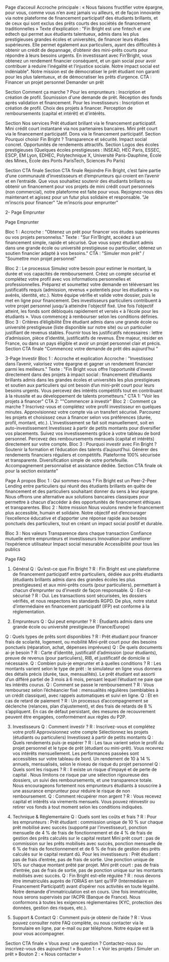 Page d’acceuil 
Accroche principale : 
« Nous faisons fructifier votre épargne, pour vous, comme vous n’en avez jamais vu ailleurs, et de façon innovante via notre plateforme de financement participatif des étudiants brillants, et de ceux qui sont exclus des prêts courts des sociétés de financement traditionnelles »
Texte d’explication : "Fin Bright est une fintech et une edtech qui permet aux étudiants talentueux, admis dans les plus prestigieuses grandes écoles et universités, de financer leurs études supérieures. Elle permet également aux particuliers, ayant des difficultés à obtenir un crédit de depannage, d’obtenir des mini-prêts courts pour répondre à leurs besoins urgents. En investissant avec Fin’Bright, vous obtenez un rendement financier conséquent, et un gain social pour avoir contribuer à reduire l’inégalité et l’injustice sociale. Notre impact social est indéniable".  Notre mission est de démocratiser le prêt étudiant non garanti pour les plus talentueux, et de démocratiser les prêts d’urgence.
CTA :
Financer un projet personnel
Demander un prêt

Section Comment ça marche ?
Pour les emprunteurs :
Inscription et création de profil.
Soumission d'une demande de prêt.
Réception des fonds après validation et financement.
Pour les investisseurs :
Inscription et création de profil.
Choix des projets à financer.
Perception de remboursements (capital et intérêt) et d'intérêts.


Section Nos services
Prêt étudiant brillant via le financement participatif.
Mini crédit court instantané via nos partenaires bancaires.
Mini prêt court via le financement participatif.
Dons via le financement participatif.
Section Pourquoi choisir Fin Bright ?
Transparence et sécurité.
Impact social concret.
Opportunités de rendements attractifs.
Section Logos des écoles prestigieuses (Quelques écoles prestigieuses : INSEAD, HEC Paris, ESSEC, ESCP, EM Lyon, EDHEC, Polytechnique X, Université Paris-Dauphine, École des Mines, École des Ponts ParisTech, Sciences Po Paris) 


Section CTA finale
Section CTA finale Rejoindre Fin Bright, c’est faire partie d’une communauté d’investisseurs et d’emprunteurs qui croient en l’avenir et en l’entraide. Que vous souhaitiez soutenir des étudiants brillants ou obtenir un financement pour vos projets de mini crédit court personnels (non commercial), notre plateforme est faite pour vous. Rejoignez-nous dès maintenant et agissez pour un futur plus solidaire et responsable.
"Je m’inscris pour financer"
"Je m’inscris pour emprunter"


2- Page Emprunter

Page Emprunter

Bloc 1 : 
Accroche : "Obtenez un prêt pour financer vos études supérieures ou vos projets personnelss." 
Texte : "Sur Fin’Bright, accédez à un financement simple, rapide et sécurisé. Que vous soyez étudiant admis dans une grande école ou université prestigieuse ou particulier, obtenez un soutien financier adapté à vos besoins." 
CTA : "Simuler mon prêt" / "Soumettre mon projet personnel"

Bloc 2 : Le processus
Simulez votre besoin pour estimer le montant, la durée et vos capacités de remboursement.
Créez un compte sécurisé et complétez votre profil avec vos informations personnelles et professionnelles.
Préparez et soumettez votre demande en téléversant les justificatifs requis (admission, revenus « potentiels pour les étudiants » ou avérés, identité, etc.).
Notre équipe vérifie et valide votre dossier, puis le met en ligne pour financement.
Des investisseurs particuliers contribuent à votre projet personnel jusqu'à atteindre l'objectif fixé.
Une fois l’objectif atteint, les fonds sont débloqués rapidement et versés « à l’école pour les étudiants ». Vous commencez à rembourser selon les conditions définies.
Bloc 3 : Critères d’éligibilité
Être étudiant admis dans une grande école ou université prestigieuse (liste disponible sur notre site) ou un particulier justifiant de revenus stables.
Fournir tous les justificatifs nécessaires : lettre d’admission, pièce d’identité, justificatifs de revenus.
Être majeur, résider en France, ou dans un pays éligible et avoir un projet personnel clair et précis.
Section CTA finale "Commencez votre demande de prêt dès aujourd’hui " 


3-Page Investir
Bloc 1 : Accroche et explication 
Accroche : "Investissez dans l’avenir, valorisez votre épargne et gagner un rendement financier parmi les meilleurs." 
Texte : "Fin Bright vous offre l’opportunité d’investir directement dans des projets à impact social : financement d’étudiants brillants admis dans les grandes écoles et universités les plus prestigieues et soutien aux particuliers qui ont besoin d’un mini-prêt court pour leurs besoins urgents. Vous percevez des intérêts compétitifs tout en contribuant à la réussite et au développement de talents prometteurs." 
CTA 1: "Voir les projets à financer" 
CTA 2: ""Commencer à investir"
Bloc 2 : Comment ça marche ?
Inscrivez-vous et complétez votre profil investisseur en quelques minutes.
Approvisionnez votre compte via un transfert sécurisé.
Parcourez les projets et choisissez ceux à financer selon vos préférences (durée, profil, montant, etc.). L’investissement se fait soit manuellement, soit en auto-investissement
Investissez à partir de petits montants pour diversifier vos placements.
Suivez vos investissements grâce à votre tableau de bord personnel.
Percevez des remboursements mensuels (capital et intérêts) directement sur votre compte.
Bloc 3 : Pourquoi investir avec Fin Bright ?
Soutenir la formation et l’éducation des talents d’aujourd’hui.
Générer des rendements financiers réguliers et compétitifs.
Plateforme 100% sécurisée et transparente.
Diversification simple de votre portefeuille.
Accompagnement personnalisé et assistance dédiée.
Section CTA finale ok pour la section existante"


Page À propos
Bloc 1 : Qui sommes-nous ? 
Fin Bright est un Peer-2-Peer Lending entre particuliers qui réunit des étudiants brillants en quête de financement et des particuliers souhaitant donner du sens à leur épargne. Nous offrons une alternative aux solutions bancaires classiques pour permettre à chacun d’accéder à des opportunités de financement éthiques et transparentes.
Bloc 2 : Notre mission 
Nous voulons rendre le financement plus accessible, humain et solidaire. Notre objectif est d’encourager l’excellence éducative et d’apporter une réponse rapide aux besoins ponctuels des particuliers, tout en créant un impact social positif et durable.

Bloc 3 : Nos valeurs
Transparence dans chaque transaction
Confiance mutuelle entre emprunteurs et investisseurs
Innovation pour améliorer l’expérience utilisateur
Impact social mesurable
Accessibilité pour tous les publics




Page FAQ

1. Général
Q : Qu’est-ce que Fin Bright ?
 R : Fin Bright est une plateforme de financement participatif entre particuliers, dédiée aux prêts étudiants (étudiants brillants admis dans des grandes écoles les plus prestigieuses) et aux mini-prêts courts (pour particuliers), permettant à chacun d’emprunter ou d’investir de façon responsable.
Q : Est-ce sécurisé ?
 R : Oui. Les transactions sont sécurisées, les dossiers vérifiés, et nous respectons les standards RGPD. De plus, notre statut d’intermédiaire en financement participatif (IFP) est conforme à la réglementation.

2. Emprunteurs
Q : Qui peut emprunter ?
 R :
Étudiants admis dans une grande école ou université prestigieuse (France/Europe)

Q : Quels types de prêts sont disponibles ?
 R :
Prêt étudiant pour financer frais de scolarité, logement, ou mobilité
Mini-prêt court pour des besoins ponctuels (réparation, achat, dépenses imprévues)
Q : De quels documents ai-je besoin ?
 R : Carte d’identité, justificatif d’admission (pour étudiants), preuve de revenus (pour particuliers), RIB, et justificatif de domicile si nécessaire.
Q : Combien puis-je emprunter et à quelles conditions ?
 R :
Les montants varient selon le type de prêt : le simulateur en ligne vous donnera des détails précis (durée, taux, mensualités).
Le prêt étudiant est assorti d’un différé partiel de 3 mois à 6 mois, pensant lequel l’étudiant ne paie que les intérêts courus.
Q : Comment se passe le remboursement ?
 R : Vous remboursez selon l’échéancier fixé : mensualités régulières (semblables à un crédit classique), avec rappels automatiques et suivi en ligne.
Q : Et en cas de retard de paiement ?
 R : Un processus d’accompagnement se déclenche (relances, plan d’ajustement), et des frais de retards de 8 % s’appliquent. En cas de défaut persistant, des mesures de recouvrement peuvent être engagées, conformément aux règles du P2P.

3. Investisseurs
Q : Comment investir ?
 R :
Inscrivez-vous et complétez votre profil
Approvisionnez votre compte
Sélectionnez les projets (étudiants ou particuliers)
Investissez à partir de petits montants
Q : Quels rendements puis-je espérer ?
 R : Les taux varient selon le profil du projet personnel et le type de prêt (étudiant ou mini-prêt). Vous recevrez vos intérêts mensuellement. Les performances passées sont accessibles sur votre tableau de bord. Un rendement de 10 à 14 % annuels, mensualisés, selon le niveau de risque du projet personnel
Q : Quels sont les risques ?
 R : Il existe un risque d’impayé et de perte de capital . Nous limitons ce risque par une sélection rigoureuse des dossiers, un suivi des remboursements, et une transparence totale. Nous encourageons fortement nos emprunteurs étudiants à souscrire à une assurance emprunteur pour réduire le risque de non remboursement.
Q : Comment récupérer mon argent ?
 R : Vous recevez capital et intérêts via virements mensuels. Vous pouvez réinvestir ou retirer vos fonds à tout moment selon les conditions indiquées.

4. Technique & Réglementaire
Q : Quels sont les coûts et frais ?
 R :
Pour les emprunteurs : 
Prêt étudiant : commission unique de 10 % sur chaque prêt mobilisé avec succès (supporté par l’investisseur), ponction mensuelle de 4 % de frais de fonctionnement et de 4 % de frais de gestion des prêts calculés sur le capital restant 
Mini prêt court : pas de commission sur les prêts mobilisés avec succès, ponction mensuelle de 6 % de frais de fonctionnement et de 6 % de frais de gestion des prêts calculés sur le capital restant dû.
Pour les investisseurs : Prêt étudiant : pas de frais d’entrée, pas de frais de sortie. Une ponction unique de 10% sur chaque montant prêté par projet.
Mini prêt court : pas de frais d’entrée, pas de frais de sortie, pas de ponction unique sur les montants mobilisés avec succès.
Q : Fin Bright est-elle régulée ?
 R : nous devons être immatriculés auprès de l’ORIAS en tant qu’IFP (Intermédiaire en Financement Participatif) avant d’opérer nos activités en toute légalité. Notre demande d’immatriculation est en cours. Une fois immatriculée, nous serons supervisés par l’ACPR (Banque de France). Nous conformons à toutes les exigences réglementaires (KYC, protection des données, gestion des risques, etc.).

5. Support & Contact
Q : Comment puis-je obtenir de l’aide ?
 R : Vous pouvez consulter notre FAQ complète, ou nous contacter via le formulaire en ligne, par e-mail ou par téléphone. Notre équipe est là pour vous accompagner.

Section CTA finale
 « Vous avez une question ? Contactez-nous ou inscrivez-vous dès aujourd’hui ! »
Bouton 1 : « Voir les projets / Simuler un prêt »
Bouton 2 : « Nous contacter »
